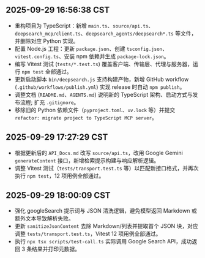 ## 2025-09-29 16:56:38 CST
- 重构项目为 TypeScript：新增 `main.ts`、`source/api.ts`、`deepsearch_mcp/client.ts`、`deepsearch_agents/deepsearch*.ts` 等文件，并删除对应 Python 实现。
- 配置 Node.js 工程：更新 `package.json`、创建 `tsconfig.json`、`vitest.config.ts`、安装 npm 依赖并生成 `package-lock.json`。
- 编写 Vitest 测试 (`tests/*.test.ts`) 覆盖客户端、传输层、代理与服务器，运行 `npm test` 全部通过。
- 更新启动脚本 `bin/deepsearch.js` 支持构建产物，新增 GitHub workflow (`.github/workflows/publish.yml`) 实现 release 时自动 `npm publish`。
- 调整文档 (`README.md`、`AGENTS.md`) 说明新的 TypeScript 架构、启动方式与发布流程; 扩充 `.gitignore`。
- 移除旧的 Python 依赖文件（`pyproject.toml`、`uv.lock` 等）并提交 `refactor: migrate project to TypeScript MCP server`。

## 2025-09-29 17:27:29 CST
- 根据更新后的 `API_Docs.md` 改写 `source/api.ts`，改用 Google Gemini `generateContent` 接口，新增检索提示构建与响应解析逻辑。
- 调整 Vitest 测试（`tests/transport.test.ts` 等）以匹配新接口格式，并再次执行 `npm test`，12 项用例全部通过。

## 2025-09-29 18:00:09 CST
- 强化 googleSearch 提示词与 JSON 清洗逻辑，避免模型返回 Markdown 或额外文本导致解析失败。
- 更新 `sanitizeJsonContent` 去除 Markdown/列表并提取首个 JSON 块，对应调整 `tests/transport.test.ts`，Vitest 12 项用例全部通过。
- 执行 `npx tsx scripts/test-call.ts` 实际调用 Google Search API，成功返回 3 条结果并打印元数据。
